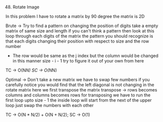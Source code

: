 48. Rotate Image

In this problem I have to rotate a matrix by 90 degree
the matrix is 2D

Brute ->
  Try to find a pattern on changing the position of digits
  take a empty matrix of same size and length
  if you can't think a pattern then look at this
  loop through each digits of the matrix
  the pattern you should recognize is that each digits changing
  their position with respect to size and the row number
  - The row would be same as the j index but the column would be changed
    in this manner size - i - 1 try to figure it out of your own from here

TC -> O(N*N)
SC -> O(N*N)

Optimal ->
  Don't take a new matrix
  we have to swap few numbers
  if you carefully notice you would find that the left diagonal is not
  changing in the rotate matrix
  here we first transpose the matrix
  transpose -> rows becomes columns and columns becomes rows
  for transposing we have to run the first loop upto size - 1
  the inside loop will start from the next of the upper loop
  just swap the numbers with each other

TC -> O(N * N/2) + O(N + N/2);
SC -> O(1)
